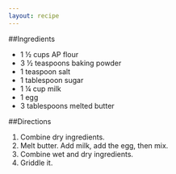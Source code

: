 ```yaml
---
layout: recipe
---
```


##Ingredients


- 1 &frac12; cups AP flour
- 3 &frac12; teaspoons baking powder
- 1 teaspoon salt
- 1 tablespoon sugar
- 1 &frac14; cup milk
- 1 egg
- 3 tablespoons melted butter



##Directions


1. Combine dry ingredients.
2. Melt butter. Add milk, add the egg, then mix.
3. Combine wet and dry ingredients.
4. Griddle it.